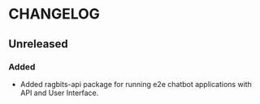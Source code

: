 # CHANGELOG

## Unreleased

### Added

- Added ragbits-api package for running e2e chatbot applications with API and User Interface.